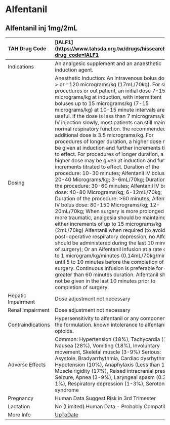# Alfentanil

## Alfentanil inj 1mg/2mL

| TAH Drug Code      | [IALF1](https://www.tahsda.org.tw/drugs/hissearch.php?drug_code=IALF1                                                                                                                                                                                                                                                                                                                                                                                                                                                                                                                                                                                                                                                                                                                                                                                                                                                                                                                                                                                                                                                                                                                                                                                                                                                                                                                                                                                                                                                                                                                                                                                                       |
|:-------------------|:----------------------------------------------------------------------------------------------------------------------------------------------------------------------------------------------------------------------------------------------------------------------------------------------------------------------------------------------------------------------------------------------------------------------------------------------------------------------------------------------------------------------------------------------------------------------------------------------------------------------------------------------------------------------------------------------------------------------------------------------------------------------------------------------------------------------------------------------------------------------------------------------------------------------------------------------------------------------------------------------------------------------------------------------------------------------------------------------------------------------------------------------------------------------------------------------------------------------------------------------------------------------------------------------------------------------------------------------------------------------------------------------------------------------------------------------------------------------------------------------------------------------------------------------------------------------------------------------------------------------------------------------------------------------------|
| Indications        | An analgesic supplement and an anaesthetic induction agent.                                                                                                                                                                                                                                                                                                                                                                                                                                                                                                                                                                                                                                                                                                                                                                                                                                                                                                                                                                                                                                                                                                                                                                                                                                                                                                                                                                                                                                                                                                                                                                                                                 |
| Dosing             | Anesthetic Induction: An intravenous bolus dose of > or =120 micrograms/kg (17mL/70kg). For short procedures or out patient, an initial dose 7-15 micrograms/kg at induction, with intermittent boluses up to 15 micrograms/kg (7-15 micrograms/kg) at 10-15 minute intervals are most useful. If the dose is less than 7 micrograms/kg and IV injection slowly, most patients can still maintain normal respiratory function. the recommended additional dose is 3.5 micrograms/kg. For procedures of longer duration, a higher dose may be given at induction and further increments titrated to effect. For procedures of longer duration, a higher dose may be given at induction and further increments titrated to effect. Duration of the procedure: 10-30 minutes; Alfentanil IV bolus dose: 20-40 Micrograms/kg; 3-6mL/70kg; Duration of the procedure: 30-60 minutes; Alfentanil IV bolus dose: 40-80 Micrograms/kg; 6-12mL/70kg; Duration of the procedure: >60 minutes; Alfentanil IV bolus dose: 80-150 Micrograms/kg; 12-20mL/70kg; When surgery is more prolonged or more traumatic, analgesia should be maintained by: either increments of up to 15 micrograms/kg (2mL/70kg) Alfentanil when required (to avoid post-operative respiratory depression, no Alfentanil should be administered during the last 10 minutes of surgery); Or an Alfentanil infusion at a rate of 0.5 to 1 microgram/kg/minutes (0.14mL/70kg/minutes) until 5 to 10 minutes before the completion of surgery. Continuous infusion is preferable for cases greater than 60 minutes duration. Alfentanil should not be given in the last 10 minutes prior to completion of surgery. |
| Hepatic Impairment | Dose adjustment not necessary                                                                                                                                                                                                                                                                                                                                                                                                                                                                                                                                                                                                                                                                                                                                                                                                                                                                                                                                                                                                                                                                                                                                                                                                                                                                                                                                                                                                                                                                                                                                                                                                                                               |
| Renal Impairment   | Dose adjustment not necessary                                                                                                                                                                                                                                                                                                                                                                                                                                                                                                                                                                                                                                                                                                                                                                                                                                                                                                                                                                                                                                                                                                                                                                                                                                                                                                                                                                                                                                                                                                                                                                                                                                               |
| Contraindications  | Hypersensitivity to alfentanil or any component of the formulation. known intolerance to alfentanil or opioids.                                                                                                                                                                                                                                                                                                                                                                                                                                                                                                                                                                                                                                                                                                                                                                                                                                                                                                                                                                                                                                                                                                                                                                                                                                                                                                                                                                                                                                                                                                                                                             |
| Adverse Effects    | Common: Hypertension (18%), Tachycardia (12%), Nausea (28%), Vomiting (18%), Involuntary movement, Skeletal muscle (3-9%) Serious: Asystole, Bradyarrhythmia, Cardiac dysrhythmia, Hypotension (10%), Anaphylaxis (Less than 1%), Muscle rigidity (17%), Raised intracranial pressure, Seizure, Apnea (3-9%), Laryngeal spasm (0.3-1%), Respiratory depression (1-3%), Serotonin syndrome                                                                                                                                                                                                                                                                                                                                                                                                                                                                                                                                                                                                                                                                                                                                                                                                                                                                                                                                                                                                                                                                                                                                                                                                                                                                                   |
| Pregnancy          | Human Data Suggest Risk in 3rd Trimester                                                                                                                                                                                                                                                                                                                                                                                                                                                                                                                                                                                                                                                                                                                                                                                                                                                                                                                                                                                                                                                                                                                                                                                                                                                                                                                                                                                                                                                                                                                                                                                                                                    |
| Lactation          | No (Limited) Human Data - Probably Compatible                                                                                                                                                                                                                                                                                                                                                                                                                                                                                                                                                                                                                                                                                                                                                                                                                                                                                                                                                                                                                                                                                                                                                                                                                                                                                                                                                                                                                                                                                                                                                                                                                               |
| More Info          | [UpToDate](https://www.uptodate.com/contents/alfentanil-drug-information)                                                                                                                                                                                                                                                                                                                                                                                                                                                                                                                                                                                                                                                                                                                                                                                                                                                                                                                                                                                                                                                                                                                                                                                                                                                                                                                                                                                                                                                                                                                                                                                                   |

